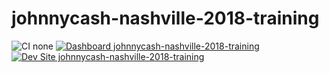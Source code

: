 # johnnycash-nashville-2018-training

![CI none](https://img.shields.io/badge/ci-none-orange.svg)
[![Dashboard johnnycash-nashville-2018-training](https://img.shields.io/badge/dashboard-johnnycash_nashville_2018_training-yellow.svg)](https://dashboard.pantheon.io/sites/c93a7e2f-f674-4fae-b0c2-b86426935743#dev/code)
[![Dev Site johnnycash-nashville-2018-training](https://img.shields.io/badge/site-johnnycash_nashville_2018_training-blue.svg)](http://dev-johnnycash-nashville-2018-training.pantheonsite.io/)